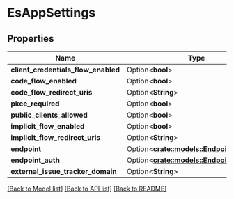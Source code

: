 # EsAppSettings

## Properties

Name | Type | Description | Notes
------------ | ------------- | ------------- | -------------
**client_credentials_flow_enabled** | Option<**bool**> |  | [optional]
**code_flow_enabled** | Option<**bool**> |  | [optional]
**code_flow_redirect_uris** | Option<**String**> |  | [optional]
**pkce_required** | Option<**bool**> |  | [optional]
**public_clients_allowed** | Option<**bool**> |  | [optional]
**implicit_flow_enabled** | Option<**bool**> |  | [optional]
**implicit_flow_redirect_uris** | Option<**String**> |  | [optional]
**endpoint** | Option<[**crate::models::EndpointDto**](EndpointDTO.md)> |  | [optional]
**endpoint_auth** | Option<[**crate::models::EndpointAuthDto**](EndpointAuthDTO.md)> |  | [optional]
**external_issue_tracker_domain** | Option<**String**> |  | [optional]

[[Back to Model list]](../README.md#documentation-for-models) [[Back to API list]](../README.md#documentation-for-api-endpoints) [[Back to README]](../README.md)


